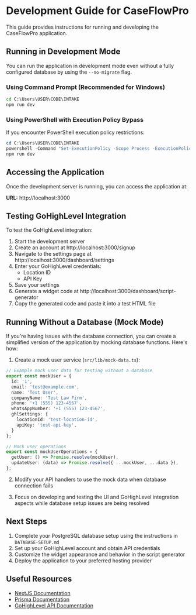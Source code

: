 # Development Guide for CaseFlowPro

This guide provides instructions for running and developing the CaseFlowPro application.

## Running in Development Mode

You can run the application in development mode even without a fully configured database by using the `--no-migrate` flag.

### Using Command Prompt (Recommended for Windows)

```cmd
cd C:\Users\USER\CODE\INTAKE
npm run dev
```

### Using PowerShell with Execution Policy Bypass

If you encounter PowerShell execution policy restrictions:

```powershell
cd C:\Users\USER\CODE\INTAKE
powershell -Command "Set-ExecutionPolicy -Scope Process -ExecutionPolicy Bypass"
npm run dev
```

## Accessing the Application

Once the development server is running, you can access the application at:

**URL:** http://localhost:3000

## Testing GoHighLevel Integration

To test the GoHighLevel integration:

1. Start the development server
2. Create an account at http://localhost:3000/signup
3. Navigate to the settings page at http://localhost:3000/dashboard/settings
4. Enter your GoHighLevel credentials:
   - Location ID
   - API Key
5. Save your settings
6. Generate a widget code at http://localhost:3000/dashboard/script-generator
7. Copy the generated code and paste it into a test HTML file

## Running Without a Database (Mock Mode)

If you're having issues with the database connection, you can create a simplified version of the application by mocking database functions. Here's how:

1. Create a mock user service (`src/lib/mock-data.ts`):

```typescript
// Example mock user data for testing without a database
export const mockUser = {
  id: '1',
  email: 'test@example.com',
  name: 'Test User',
  companyName: 'Test Law Firm',
  phone: '+1 (555) 123-4567',
  whatsAppNumber: '+1 (555) 123-4567',
  ghlSettings: {
    locationId: 'test-location-id',
    apiKey: 'test-api-key',
  }
};

// Mock user operations
export const mockUserOperations = {
  getUser: () => Promise.resolve(mockUser),
  updateUser: (data) => Promise.resolve({ ...mockUser, ...data }),
};
```

2. Modify your API handlers to use the mock data when database connection fails

3. Focus on developing and testing the UI and GoHighLevel integration aspects while database setup issues are being resolved

## Next Steps

1. Complete your PostgreSQL database setup using the instructions in `DATABASE-SETUP.md`
2. Set up your GoHighLevel account and obtain API credentials
3. Customize the widget appearance and behavior in the script generator
4. Deploy the application to your preferred hosting provider

## Useful Resources

- [NextJS Documentation](https://nextjs.org/docs)
- [Prisma Documentation](https://www.prisma.io/docs)
- [GoHighLevel API Documentation](https://highlevel.stoplight.io/docs/integrations) 